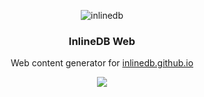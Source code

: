 <p align="center">
    <img alt="inlinedb" src="https://raw.githubusercontent.com/inlinedb/inlinedb/icons/idb-web.png">
</p>

<h3 align="center">
    InlineDB Web
</h3>

<p align="center">
    Web content generator for <a href="https://inlinedb.github.io">inlinedb.github.io</a>
</p>

<p align="center">
    <a href="https://inlinedb.github.io"><img src="https://img.shields.io/travis/inlinedb/inlinedb-web.svg?label=deployment"></a>
</p>
